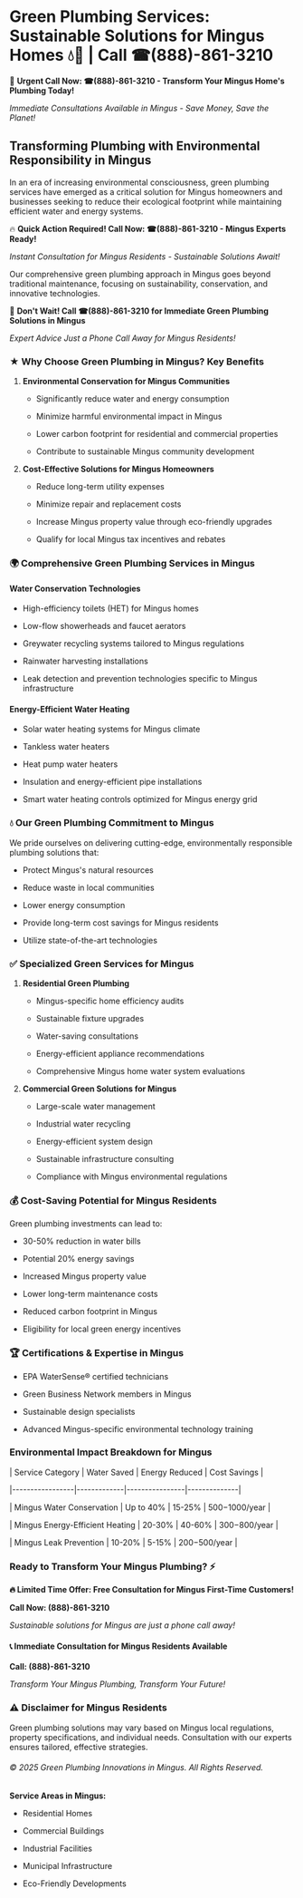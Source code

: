 # Green Plumbing Services: Sustainable Solutions for Mingus Homes 💧🌿 | Call ☎(888)-861-3210

🚨 **Urgent Call Now: ☎(888)-861-3210 - Transform Your Mingus Home's Plumbing Today!**
*Immediate Consultations Available in Mingus - Save Money, Save the Planet!*

## Transforming Plumbing with Environmental Responsibility in Mingus

In an era of increasing environmental consciousness, green plumbing services have emerged as a critical solution for Mingus homeowners and businesses seeking to reduce their ecological footprint while maintaining efficient water and energy systems. 

🔥 **Quick Action Required! Call Now: ☎(888)-861-3210 - Mingus Experts Ready!**
*Instant Consultation for Mingus Residents - Sustainable Solutions Await!*

Our comprehensive green plumbing approach in Mingus goes beyond traditional maintenance, focusing on sustainability, conservation, and innovative technologies.

🚨 **Don't Wait! Call ☎(888)-861-3210 for Immediate Green Plumbing Solutions in Mingus**
*Expert Advice Just a Phone Call Away for Mingus Residents!*

### ★ Why Choose Green Plumbing in Mingus? Key Benefits

1. **Environmental Conservation for Mingus Communities** 
   - Significantly reduce water and energy consumption
   - Minimize harmful environmental impact in Mingus
   - Lower carbon footprint for residential and commercial properties
   - Contribute to sustainable Mingus community development

2. **Cost-Effective Solutions for Mingus Homeowners** 
   - Reduce long-term utility expenses
   - Minimize repair and replacement costs
   - Increase Mingus property value through eco-friendly upgrades
   - Qualify for local Mingus tax incentives and rebates

### 🌍 Comprehensive Green Plumbing Services in Mingus

#### Water Conservation Technologies
- High-efficiency toilets (HET) for Mingus homes
- Low-flow showerheads and faucet aerators
- Greywater recycling systems tailored to Mingus regulations
- Rainwater harvesting installations
- Leak detection and prevention technologies specific to Mingus infrastructure

#### Energy-Efficient Water Heating
- Solar water heating systems for Mingus climate
- Tankless water heaters
- Heat pump water heaters
- Insulation and energy-efficient pipe installations
- Smart water heating controls optimized for Mingus energy grid

### 💧 Our Green Plumbing Commitment to Mingus

We pride ourselves on delivering cutting-edge, environmentally responsible plumbing solutions that:
- Protect Mingus's natural resources
- Reduce waste in local communities
- Lower energy consumption
- Provide long-term cost savings for Mingus residents
- Utilize state-of-the-art technologies

### ✅ Specialized Green Services for Mingus

1. **Residential Green Plumbing**
   - Mingus-specific home efficiency audits
   - Sustainable fixture upgrades
   - Water-saving consultations
   - Energy-efficient appliance recommendations
   - Comprehensive Mingus home water system evaluations

2. **Commercial Green Solutions for Mingus**
   - Large-scale water management
   - Industrial water recycling
   - Energy-efficient system design
   - Sustainable infrastructure consulting
   - Compliance with Mingus environmental regulations

### 💰 Cost-Saving Potential for Mingus Residents

Green plumbing investments can lead to:
- 30-50% reduction in water bills
- Potential 20% energy savings
- Increased Mingus property value
- Lower long-term maintenance costs
- Reduced carbon footprint in Mingus
- Eligibility for local green energy incentives

### 🏆 Certifications & Expertise in Mingus

- EPA WaterSense® certified technicians
- Green Business Network members in Mingus
- Sustainable design specialists
- Advanced Mingus-specific environmental technology training

### Environmental Impact Breakdown for Mingus

| Service Category | Water Saved | Energy Reduced | Cost Savings |
|-----------------|-------------|----------------|--------------|
| Mingus Water Conservation | Up to 40% | 15-25% | $500-$1000/year |
| Mingus Energy-Efficient Heating | 20-30% | 40-60% | $300-$800/year |
| Mingus Leak Prevention | 10-20% | 5-15% | $200-$500/year |

### Ready to Transform Your Mingus Plumbing? ⚡

**🔥 Limited Time Offer: Free Consultation for Mingus First-Time Customers!**

**Call Now: (888)-861-3210**
*Sustainable solutions for Mingus are just a phone call away!*

#### 📞 Immediate Consultation for Mingus Residents Available

**Call: (888)-861-3210**
*Transform Your Mingus Plumbing, Transform Your Future!*

### ⚠️ Disclaimer for Mingus Residents

Green plumbing solutions may vary based on Mingus local regulations, property specifications, and individual needs. Consultation with our experts ensures tailored, effective strategies.

###### © 2025 Green Plumbing Innovations in Mingus. All Rights Reserved.

**Service Areas in Mingus:** 
- Residential Homes
- Commercial Buildings
- Industrial Facilities
- Municipal Infrastructure
- Eco-Friendly Developments